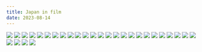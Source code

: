 ```yaml
---
title: Japan in film
date: 2023-08-14
---
```


![](/images/japan/IMG_7124.JPG)
![](/images/japan/IMG_7158.JPG)
![](/images/japan/IMG_7161.JPG)
![](/images/japan/IMG_7175.JPG)
![](/images/japan/IMG_7183.JPG)
![](/images/japan/IMG_7184.JPG)
![](/images/japan/IMG_7194.JPG)
![](/images/japan/IMG_7201.JPG)
![](/images/japan/IMG_7225.JPG)
![](/images/japan/IMG_7226.JPG)
![](/images/japan/IMG_7229.JPG)
![](/images/japan/IMG_7238.JPG)
![](/images/japan/IMG_7242.JPG)
![](/images/japan/IMG_7243.JPG)
![](/images/japan/IMG_7247.JPG)
![](/images/japan/IMG_7269.JPG)
![](/images/japan/IMG_7286.JPG)
![](/images/japan/IMG_7288.JPG)
![](/images/japan/IMG_7290.JPG)
![](/images/japan/IMG_7293.JPG)
![](/images/japan/IMG_7295.JPG)
![](/images/japan/IMG_7302.JPG)
![](/images/japan/IMG_7304.JPG)
![](/images/japan/IMG_7306.JPG)
![](/images/japan/IMG_7321.JPG)
![](/images/japan/IMG_7347.JPG)
![](/images/japan/IMG_7353.JPG)
![](/images/japan/IMG_7367.JPG)
![](/images/japan/IMG_7373.JPG)
